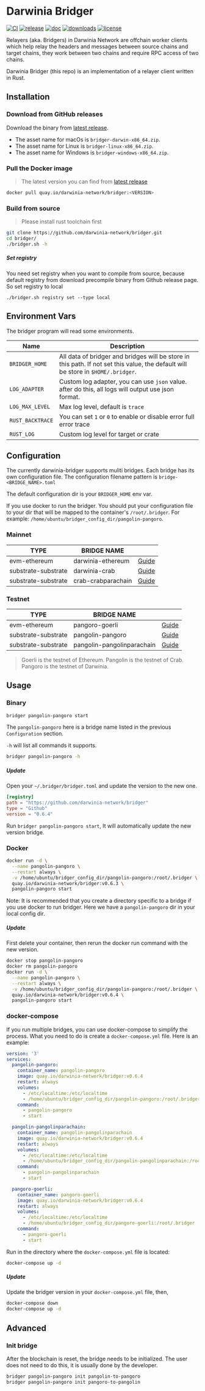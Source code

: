 # Darwinia Bridger

[![CI](https://github.com/darwinia-network/bridger/workflows/CI/badge.svg)](https://github.com/darwinia-network/bridger/actions)
[![release](https://img.shields.io/github/v/release/darwinia-network/bridger)](https://github.com/darwinia-network/bridger/releases/latest)
[![doc](https://img.shields.io/badge/current-docs-brightgreen.svg)](https://rust-docs.darwinia.network/bridger)
[![downloads](https://img.shields.io/crates/d/darwinia-bridger.svg)](https://github.com/darwinia-network/bridger/releases/latest)
[![license](https://img.shields.io/github/license/darwinia-network/bridger)](https://choosealicense.com/licenses/gpl)

Relayers (aka. Bridgers) in Darwinia Network are offchain worker clients which help relay the headers and messages between source chains and target chains, they work between two chains and require RPC access of two chains.

Darwinia Bridger (this repo) is an implementation of a relayer client written in Rust.

## Installation

### Download from GitHub releases

Download the binary from [latest release](https://github.com/darwinia-network/bridger/releases/latest).

* The asset name for macOs is `bridger-darwin-x86_64.zip`.
* The asset name for Linux is `bridger-linux-x86_64.zip`.
* The asset name for Windows is `bridger-windows-x86_64.zip`.

### Pull the Docker image

> The latest version you can find from [latest release](https://github.com/darwinia-network/bridger/releases/latest)

```bash
docker pull quay.io/darwinia-network/bridger:<VERSION>
```

### Build from source

> Please install rust toolchain first

```bash
git clone https://github.com/darwinia-network/bridger.git
cd bridger/
./bridger.sh -h
```

##### Set registry

You need set registry when you want to compile from source, because default
registry from download precompile binary from Github release page. So set
registry to local

```text
./bridger.sh registry set --type local
```

## Environment Vars

The bridger program will read some environments.

| Name             | Description                                                                                                                       |
|------------------|-----------------------------------------------------------------------------------------------------------------------------------|
| `BRIDGER_HOME`   | All data of bridger and bridges will be store in this path. If not set this value, the default will be store in `$HOME/.bridger`. |
| `LOG_ADAPTER`    | Custom log adapter, you can use `json` value. after do this, all logs will output use json format.                                |
| `LOG_MAX_LEVEL`  | Max log level, default is `trace`                                                                                                 |
| `RUST_BACKTRACE` | You can set  `1` or `0` to enable or disable error full error trace                                                               |
| `RUST_LOG`       | Custom log level for target or crate                                                                                              |

## Configuration

The currently darwinia-bridger supports muliti bridges. Each bridge has its own configuration file. The configuration filename pattern is `bridge-<BRIDGE_NAME>.toml`

The default configuration dir is your `BRIDGER_HOME` env var.

If you use docker to run the bridger. You should put your configuration file to your dir that will be mapped to the container's `/root/.bridger`. For example: `/home/ubuntu/bridger_config_dir/pangolin-pangoro`.


### Mainnet
| TYPE                | BRIDGE NAME        |                                                                 |
|---------------------|--------------------|-----------------------------------------------------------------|
| evm-ethereum        | darwinia-ethereum  | [Guide](https://github.com/darwinia-network/bridger/issues/528) |
| substrate-substrate | darwinia-crab      | [Guide](./bridges/darwinia-crab/docs/Guide.md)                  |
| substrate-substrate | crab-crabparachain | [Guide](./bridges/crab-crabparachain/docs/Guide.md)             |

### Testnet
| TYPE                | BRIDGE NAME                 |                                                                 |
|---------------------| --------------------------- |-----------------------------------------------------------------|
| evm-ethereum        | pangoro-goerli              | [Guide](https://github.com/darwinia-network/bridger/issues/528) |
| substrate-substrate | pangolin-pangoro            | [Guide](./bridges/pangolin-pangoro/docs/Guide.md)               |
| substrate-substrate | pangolin-pangolinparachain  | [Guide](./bridges/pangolin-pangolinparachain/docs/Guide.md)     |

> Goerli is the testnet of Ethereum.
> Pangolin is the testnet of Crab.
> Pangoro is the testnet of Darwinia.

## Usage

### Binary

```bash
bridger pangolin-pangoro start
```
The `pangolin-pangoro` here is a bridge name listed in the previous `Configuration` section.


`-h` will list all commands it supports.
```bash
bridger pangolin-pangoro -h
```

##### Update

Open your `~/.bridger/bridger.toml` and update the version to the new one.

```toml
[registry]
path = "https://github.com/darwinia-network/bridger"
type = "Github"
version = "0.6.4"
```

Run `bridger pangolin-pangoro start`, It will automatically update the new version bridge.


### Docker

```bash
docker run -d \
  --name pangolin-pangoro \
  --restart always \
  -v /home/ubuntu/bridger_config_dir/pangolin-pangoro:/root/.bridger \
  quay.io/darwinia-network/bridger:v0.6.3 \
  pangolin-pangoro start
```

Note: It is recommended that you create a directory specific to a bridge if you use docker to run bridger. Here we have a `pangolin-pangoro` dir in your local config dir.

##### Update

First delete your container, then rerun the docker run command with the new version.
```bash
docker stop pangolin-pangoro
docker rm pangolin-pangoro
docker run -d \
  --name pangolin-pangoro \
  --restart always \
  -v /home/ubuntu/bridger_config_dir/pangolin-pangoro:/root/.bridger \
  quay.io/darwinia-network/bridger:v0.6.4 \
  pangolin-pangoro start
```

### docker-compose

If you run multiple bridges, you can use docker-compose to simplify the process. What you need to do is create a `docker-compose.yml` file. Here is an example:

```yml
version: '3'
services:
  pangolin-pangoro:
    container_name: pangolin-pangoro
    image: quay.io/darwinia-network/bridger:v0.6.4
    restart: always
    volumes:
      - /etc/localtime:/etc/localtime
      - /home/ubuntu/bridger_config_dir/pangolin-pangoro:/root/.bridger
    command:
      - pangolin-pangoro
      - start

  pangolin-pangolinparachain:
    container_name: pangolin-pangolinparachain
    image: quay.io/darwinia-network/bridger:v0.6.4
    restart: always
    volumes:
      - /etc/localtime:/etc/localtime
      - /home/ubuntu/bridger_config_dir/pangolin-pangolinparachain:/root/.bridger
    command:
      - pangolin-pangolinparachain
      - start

  pangoro-goerli:
    container_name: pangoro-goerli
    image: quay.io/darwinia-network/bridger:v0.6.4
    restart: always
    volumes:
      - /etc/localtime:/etc/localtime
      - /home/ubuntu/bridger_config_dir/pangoro-goerli:/root/.bridger
    command:
      - pangoro-goerli
      - start
```

Run in the directory where the `docker-compose.yml` file is located:

```bash
docker-compose up -d
```

##### Update

Update the bridger version in your `docker-compose.yml` file, then,

```bash
docker-compose down
docker-compose up -d
```

## Advanced

### Init bridge

After the blockchain is reset, the bridge needs to be initialized. The user does not need to do this, it is usually done by the developer.

```bash
bridger pangolin-pangoro init pangolin-to-pangoro
bridger pangolin-pangoro init pangoro-to-pangolin
```
